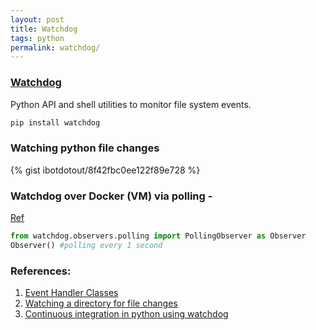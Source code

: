 ```yaml
---
layout: post
title: Watchdog
tags: python
permalink: watchdog/
---
```

### [Watchdog](https://github.com/gorakhargosh/watchdog)  
Python API and shell utilities to monitor file system events.

```sh
pip install watchdog
```

### Watching python file changes 

{% gist ibotdotout/8f42fbc0ee122f89e728 %}

### Watchdog over Docker (VM) via polling -
[Ref](http://brunorocha.org/python/watching-a-directory-for-file-changes-with-python.html)

```python
from watchdog.observers.polling import PollingObserver as Observer
Observer() #polling every 1 second
```


### References:
1. [Event Handler Classes](https://pythonhosted.org/watchdog/api.html#event-handler-classes)
2. [Watching a directory for file changes](http://brunorocha.org/python/watching-a-directory-for-file-changes-with-python.html)  
3. [Continuous integration in python using watchdog](http://ginstrom.com/scribbles/2012/05/10/continuous-integration-in-python-using-watchdog/)

